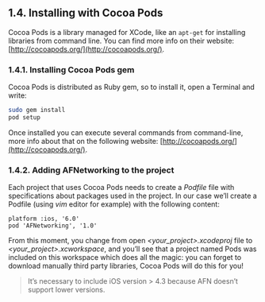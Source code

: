 ## 1.4. Installing with Cocoa Pods

Cocoa Pods is a library managed for XCode, like an `apt-get` for installing libraries from command line. You can find more info on their website: [http://cocoapods.org/](http://cocoapods.org/).

### 1.4.1. Installing Cocoa Pods gem
Cocoa Pods is distributed as Ruby gem, so to install it, open a Terminal and write:

```bash
sudo gem install  
pod setup
```

Once installed you can execute several commands from command-line, more info about that on the following website: [http://cocoapods.org/](http://cocoapods.org/).



### 1.4.2. Adding AFNetworking to the project
Each project that uses Cocoa Pods needs to create a *Podfile* file with specifications about packages used in the project. In our case we’ll create a Podfile (using *vim* editor for example) with the following content:

```
platform :ios, '6.0'  
pod 'AFNetworking', '1.0'
```
From this moment, you change from open *&lt;your_project&gt;.xcodeproj* file to *&lt;your_project&gt;.xcworkspace*, and you’ll see that a project named Pods was included on this workspace which does all the magic: you can forget to download manually third party libraries, Cocoa Pods will do this for you!

 > It’s necessary to include iOS version > 4.3 because AFN doesn’t support lower versions.
	
	
	
	
	